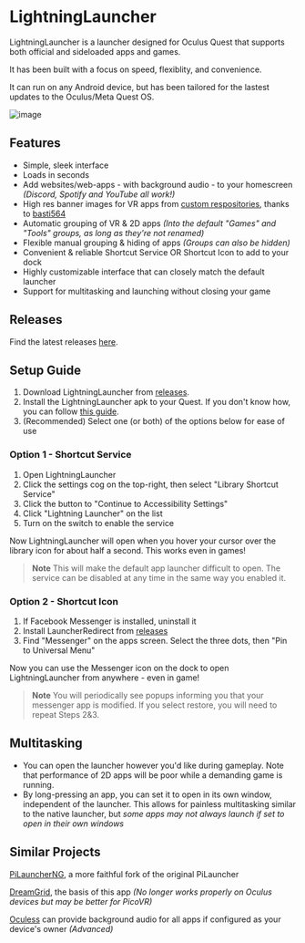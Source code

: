 # LightningLauncher

LightningLauncher is a launcher designed for Oculus Quest that supports both official and sideloaded apps and games.

It has been built with a focus on speed, flexiblity, and convenience.

It can run on any Android device, but has been tailored for the lastest updates to the Oculus/Meta Quest OS.

![image](https://github.com/threethan/LightningLauncher/assets/12588584/5a0acec5-2102-4afe-adb3-0f7bb4972623)

## Features
- Simple, sleek interface
- Loads in seconds
- Add websites/web-apps - with background audio - to your homescreen *(Discord, Spotify and YouTube all work!)*
- High res banner images for VR apps from [custom respositories](https://github.com/basti564/LauncherIcons), thanks to [basti564](https://github.com/basti564/)
- Automatic grouping of VR & 2D apps *(Into the default "Games" and "Tools" groups, as long as they're not renamed)*
- Flexible manual grouping & hiding of apps *(Groups can also be hidden)*
- Convenient & reliable Shortcut Service OR Shortcut Icon to add to your dock
- Highly customizable interface that can closely match the default launcher
- Support for multitasking and launching without closing your game


## Releases

Find the latest releases [here](https://github.com/threethan/LightningLauncher/releases).

## Setup Guide
1. Download LightningLauncher from [releases](https://github.com/threethan/LightningLauncher/releases/latest).
2. Install the LightningLauncher apk to your Quest. If you don't know how, you can follow [this guide](https://innovate.it.miami.edu/_assets/pdf/tutorial-for-installing-app.pdf).
3. (Recommended) Select one (or both) of the options below for ease of use

### Option 1 - Shortcut Service
1. Open LightningLauncher
2. Click the settings cog on the top-right, then select "Library Shortcut Service"
3. Click the button to "Continue to Accessibility Settings"
4. Click "Lightning Launcher" on the list
5. Turn on the switch to enable the service

Now LightningLauncher will open when you hover your cursor over the library icon for about half a second. This works even in games!
> **Note**
> This will make the default app launcher difficult to open. The service can be disabled at any time in the same way you enabled it.

### Option 2 - Shortcut Icon
1. If Facebook Messenger is installed, uninstall it
2. Install LauncherRedirect from [releases](https://github.com/threethan/LightningLauncher/releases/latest)
3. Find "Messenger" on the apps screen. Select the three dots, then "Pin to Universal Menu"

Now you can use the Messenger icon on the dock to open LightningLauncher from anywhere - even in game!
> **Note**
> You will periodically see popups informing you that your messenger app is modified. If you select restore, you will need to repeat Steps 2&3.

## Multitasking
- You can open the launcher however you'd like during gameplay. Note that performance of 2D apps will be poor while a demanding game is running.
- By long-pressing an app, you can set it to open in its own window, independent of the launcher. This allows for painless multitasking similar to the native launcher, but *some apps may not always launch if set to open in their own windows*

## Similar Projects

[PiLauncherNG]([https://github.com/Veticia/PiLauncherNext](https://github.com/ValentineShilov/PiLauncherNG)), a more faithful fork of the original PiLauncher

[DreamGrid](https://github.com/basti564/DreamGrid), the basis of this app *(No longer works properly on Oculus devices but may be better for PicoVR)*

[Oculess](https://github.com/basti564/Oculess) can provide background audio for all apps if configured as your device's owner *(Advanced)*
